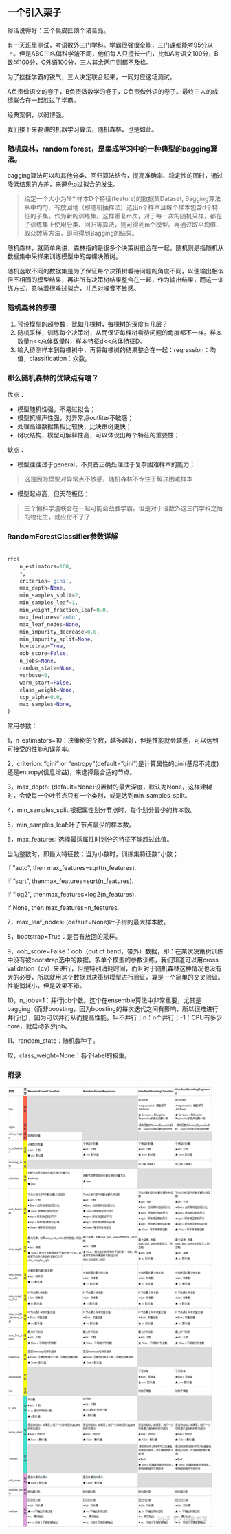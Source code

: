 ## 一个引入栗子

俗话说得好：三个臭皮匠顶个诸葛亮。

有一天班里测试，考语数外三门学科。学霸很强很全能，三门课都能考95分以上。但是ABC三名偏科学渣不同，他们每人只擅长一门，比如A考语文100分，B数学100分，C外语100分，三人其余两门则都不及格。

为了挫挫学霸的锐气，三人决定联合起来，一同对应这场测试。

A负责做语文的卷子，B负责做数学的卷子，C负责做外语的卷子。最终三人的成绩联合在一起胜过了学霸。

经典案例，以弱博强。

我们接下来要讲的机器学习算法，随机森林，也是如此。

### 随机森林，random forest，是集成学习中的一种典型的bagging算法。

bagging算法可以和其他分类、回归算法结合，提高准确率、稳定性的同时，通过降低结果的方差，来避免o过拟合的发生。

> 给定一个大小为N个样本D个特征(feature)的数据集Dataset, Bagging算法从中均匀、有放回地（即随机抽样法）选出n个样本且每个样本包含d个特征的子集，作为新的训练集。这样重复m次，对于每一次的随机采样，都在子训练集上使用分类、回归等算法，则可得到m个模型。再通过取平均值、取众数等方法，即可得到Bagging的结果。

随机森林，就简单来讲，森林指的是很多个决策树组合在一起，随机则是指随机从数据集中采样来训练模型中的每棵决策树。

随机选取不同的数据集是为了保证每个决策树看待问题的角度不同，以便输出相似但不相同的模型结果，再讲所有决策树结果整合在一起，作为输出结果，而这一训练方式，意味着很难过拟合，并且对噪音不敏感。

### 随机森林的步骤

1. 预设模型的超参数，比如几棵树，每棵树的深度有几层？
2. 随机采样，训练每个决策树，从而保证每棵树看待问题的角度都不一样。样本数量n<<总体数量N，样本特征d<<总体特征D。
3. 输入待测样本到每棵树中，再将每棵树的结果整合在一起：regression：均值，classification：众数。

### 那么随机森林的优缺点有啥？

优点：

* 模型随机性强，不易过拟合；
* 模型抗噪声性强，对异常点outliter不敏感；
* 处理高维数据集相比较快，比决策树更快；
* 树状结构，模型可解释性高，可以体现出每个特征的重要性；

缺点：

* 模型往往过于general，不具备正确处理过于复杂困难样本的能力；

> 这是因为模型对异常点不敏感，随机森林不专注于解决困难样本

* 模型起点高，但天花板低；

> 三个偏科学渣联合在一起可能会战胜学霸，但是对于语数外这三门学科之后的物化生，就应付不了了


### RandomForestClassifier参数详解

```python

rfc(
    n_estimators=100,
    *,
    criterion='gini',
    max_depth=None,
    min_samples_split=2,
    min_samples_leaf=1,
    min_weight_fraction_leaf=0.0,
    max_features='auto',
    max_leaf_nodes=None,
    min_impurity_decrease=0.0,
    min_impurity_split=None,
    bootstrap=True,
    oob_score=False,
    n_jobs=None,
    random_state=None,
    verbose=0,
    warm_start=False,
    class_weight=None,
    ccp_alpha=0.0,
    max_samples=None,
)
```

常用参数：

1，n_estimators=10：决策树的个数，越多越好，但是性能就会越差，可以达到可接受的性能和误差率。

2，criterion: ”gini” or “entropy”(default=”gini”)是计算属性的gini(基尼不纯度)还是entropy(信息增益)，来选择最合适的节点。

3，max_depth: (default=None)设置树的最大深度，默认为None，这样建树时，会使每一个叶节点只有一个类别，或是达到min_samples_split。

4，min_samples_split:根据属性划分节点时，每个划分最少的样本数。

5，min_samples_leaf:叶子节点最少的样本数。

6，max_features: 选择最适属性时划分的特征不能超过此值。

当为整数时，即最大特征数；当为小数时，训练集特征数*小数；

if “auto”, then max_features=sqrt(n_features).

If “sqrt”, thenmax_features=sqrt(n_features).

If “log2”, thenmax_features=log2(n_features).

If None, then max_features=n_features.

7，max_leaf_nodes: (default=None)叶子树的最大样本数。

8，bootstrap=True：是否有放回的采样。

9，oob_score=False：oob（out of band，带外）数据，即：在某次决策树训练中没有被bootstrap选中的数据。多单个模型的参数训练，我们知道可以用cross validation（cv）来进行，但是特别消耗时间，而且对于随机森林这种情况也没有大的必要，所以就用这个数据对决策树模型进行验证，算是一个简单的交叉验证。性能消耗小，但是效果不错。

10，n_jobs=1：并行job个数。这个在ensemble算法中非常重要，尤其是bagging（而非boosting，因为boosting的每次迭代之间有影响，所以很难进行并行化），因为可以并行从而提高性能。1=不并行；n：n个并行；-1：CPU有多少core，就启动多少job。

11、random_state：随机数种子。

12，class_weight=None：各个label的权重。

### 附录

![1687656227345](image/随机森林入门/1687656227345.png)
